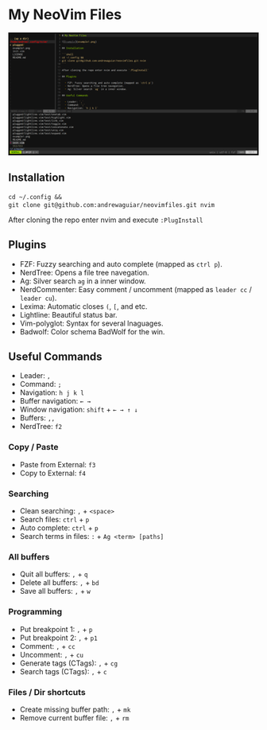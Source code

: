 # My NeoVim Files

![Example](example.png)

## Installation

```shell
cd ~/.config &&
git clone git@github.com:andrewaguiar/neovimfiles.git nvim
```

After cloning the repo enter nvim and execute `:PlugInstall`

## Plugins

  - FZF: Fuzzy searching and auto complete (mapped as `ctrl p`).
  - NerdTree: Opens a file tree navegation.
  - Ag: Silver search `ag` in a inner window.
  - NerdCommenter: Easy comment / uncomment (mapped as `leader cc` / `leader cu`).
  - Lexima: Automatic closes `(`, `[`, and etc.
  - Lightline: Beautiful status bar.
  - Vim-polyglot: Syntax for several lnaguages.
  - Badwolf: Color schema BadWolf for the win.

## Useful Commands

  - Leader: `,`
  - Command: `;`
  - Navigation: `h j k l`
  - Buffer navigation: `← →`
  - Window navigation: `shift` + `← → ↑ ↓`
  - Buffers: `,,`
  - NerdTree: `f2`

### Copy / Paste

  - Paste from External: `f3`
  - Copy to External: `f4`

### Searching

  - Clean searching: `,` + `<space>`
  - Search files: `ctrl` + `p`
  - Auto complete: `ctrl` + `p`
  - Search terms in files: `:` + `Ag <term> [paths]`

### All buffers

  - Quit all buffers: `,` + `q`
  - Delete all buffers: `,` + `bd`
  - Save all buffers: `,` + `w`

### Programming

  - Put breakpoint 1: `,` + `p`
  - Put breakpoint 2: `,` + `p1`
  - Comment: `,` + `cc`
  - Uncomment: `,` + `cu`
  - Generate tags (CTags): `,` + `cg`
  - Search tags (CTags): `,` + `c`

### Files / Dir shortcuts

  - Create missing buffer path: `,` + `mk`
  - Remove current buffer file: `,` + `rm`
